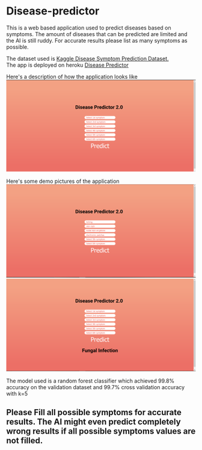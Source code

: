 # Disease-predictor
This is a web based application used to predict diseases based on symptoms. The amount of diseases that can be predicted are limited and the AI is still ruddy. For accurate results please list as many symptoms as possible.

The dataset used is [Kaggle Disease Symptom Prediction Dataset.](https://www.kaggle.com/itachi9604/disease-symptom-description-dataset)  
The app is deployed on heroku [Disease Predictor](https://disease-predictor2.herokuapp.com)

Here's a description of how the application looks like
![app description pic](https://raw.githubusercontent.com/lightknight64bit/Disease-predictor/master/images/app.png)

Here's some demo pictures of the application
![app demo 1](https://raw.githubusercontent.com/lightknight64bit/Disease-predictor/master/images/app_with_values.png)
![app demo 2](https://raw.githubusercontent.com/lightknight64bit/Disease-predictor/master/images/predicted.png)

The model used is a random forest classifier which achieved 99.8% accuracy on the validation dataset and 99.7% cross validation accuracy with k=5

## **Please Fill all possible symptoms for accurate results. The AI might even predict completely wrong results if all possible symptoms values are not filled.**
